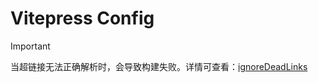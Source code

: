 # Vitepress Config

> [!IMPORTANT]
> 当超链接无法正确解析时，会导致构建失败。详情可查看：[ignoreDeadLinks](https://vitepress.dev/zh/reference/site-config#ignoredeadlinks)